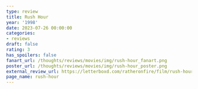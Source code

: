 ```yaml
---
type: review
title: Rush Hour
year: '1998'
date: 2023-07-26 00:00:00
categories:
- reviews
draft: false
rating: 3
has_spoilers: false
fanart_url: /thoughts/reviews/movies/img/rush-hour_fanart.png
poster_url: /thoughts/reviews/movies/img/rush-hour_poster.png
external_review_url: https://letterboxd.com/ratheronfire/film/rush-hour/
page_name: rush-hour
---
```


